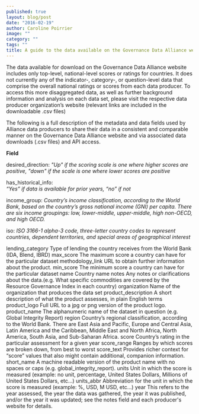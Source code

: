 ```yaml
---
published: true
layout: blog/post
date: "2016-02-19"
author: Caroline Poirrier
image: ""
category: ""
tags: ""
title: A guide to the data available on the Governance Data Alliance website
---
```


The data available for download on the Governance Data Alliance website includes only top-level, national-level scores or ratings for countries. It does not currently any of the indicator-, category-, or question-level data that comprise the overall national ratings or scores from each data producer. To access this more disaggregated data, as well as further background information and analysis on each data set, please visit the respective data producer organization’s website (relevant links are included in the downloadable .csv files)

The following is a full description of the metadata and data fields used by Alliance data producers to share their data in a consistent and comparable manner on the Governance Data Alliance website and via associated data downloads (.csv files) and API access.


**Field**						

desired_direction:
_"Up" if the scoring scale is one where higher scores are 										positive, "down" if the scale is one where lower scores are 									positive_

has_historical_info: 	
_“Yes” if data is available for prior years, “no” if not_

income_group:
_Country’s income classification, according to the World Bank, 									based on the country’s gross national income (GNI) per capita. 									There are six income groupings: low, lower-middle, upper-middle, 								 high non-OECD, and high OECD._

iso:
_ISO 3166-1 alpha-3 code, three-letter country codes to represent 								 countries, dependent territories, and special areas of 										geographical interest_

lending_category
Type of lending the country receives from the World Bank (IDA, Blend, IBRD)
max_score
The maximum score a country can have for the particular dataset
methodology_link
URL to obtain further information about the product.
min_score
The minimum score a country can have for the particular dataset
name
Country name
notes
Any notes or clarifications about the data.(e.g. What specific commodities are covered by the Resource Governance Index in each country)
organization
Name of the organization that produces the data set
product_description
A short description of what the product assesses, in plain English terms
product_logo
Full URL to a jpg or png version of the product logo.  
product_name
The alphanumeric name of the dataset in question (e.g. Global Integrity Report)
region
Country’s regional classification, according to the World Bank. There are East Asia and Pacific, Europe and Central Asia, Latin America and the Caribbean, Middle East and North Africa, North America, South Asia, and Sub-Saharan Africa.
score
Country’s rating in the particular assessment for a given year
score_range
Ranges by which scores are broken down, from best to worst
score_text
Provides richer context for “score” values that also might contain additional, companion information.
short_name
A machine readable version of the product name with no spaces or caps (e.g. global_integrity_report).
units
Unit in which the score is measured (example: no unit, percentage, United States Dollars, Millions of United States Dollars, etc…)
units_abbr
Abbreviation for the unit in which the score is measured (example: %, USD, M USD, etc…)
year
This refers to the year assessed, the year the data was gathered, the year it was published, and/or the year it was updated; see the notes field and each producer's website for details.




